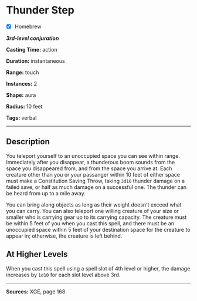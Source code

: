 # Thunder Step

- [x] Homebrew

***3rd-level conjuration***

**Casting Time:** action

**Duration:** instantaneous

**Range:** touch

**Instances:** 2

**Shape:** aura

**Radius:** 10 feet

**Tags:** verbal

---

## Description
You teleport yourself to an unoccupied space you can see within range.
Immediately after you disappear, a thunderous boom sounds from the space you disappeared from, and from the space you arrive at.
Each creature other than you or your passanger within 10 feet of either space must make a Constitution Saving Throw, taking `3d10` thunder damage on a failed save, or half as much damage on a successful one.
The thunder can be heard from up to a mile away.

You can bring along objects as long as their weight doesn't exceed what you can carry.
You can also teleport one willing creature of your size or smaller who is carrying gear up to its carrying capacity.
The creature must be within 5 feet of you when you cast this spell, and there must be an unoccupied space within 5 feet of your destination space for the creature to appear in; otherwise, the creature is left behind.

## At Higher Levels
When you cast this spell using a spell slot of 4th level or higher, the damage increases by `1d10` for each slot level above 3rd.

---

**Sources:** XGE, page 168
